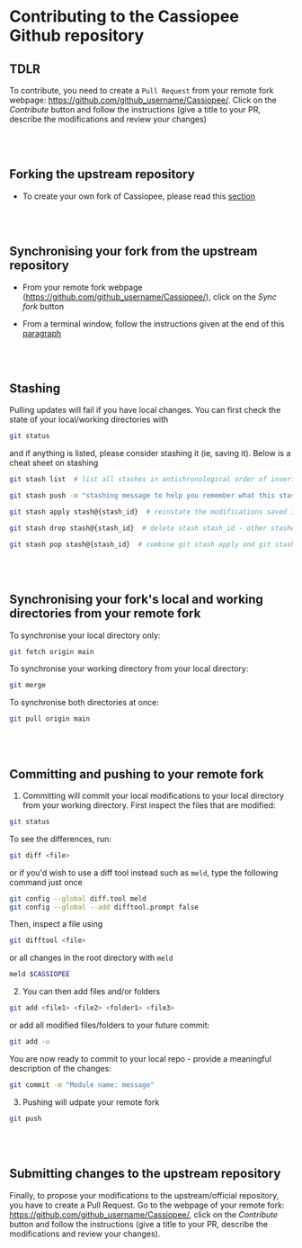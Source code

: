 # Contributing to the Cassiopee Github repository

## TDLR

To contribute, you need to create a `Pull Request` from your remote fork webpage: https://github.com/github_username/Cassiopee/. Click on the _Contribute_ button and follow the instructions (give a title to your PR, describe the modifications and review your changes)

<br> </br>


## Forking the upstream repository

- To create your own fork of Cassiopee, please read this [section](https://github.com/onera/Cassiopee/blob/main/docs/developers/Git/cloning-cassiopee.md#clone-or-fork-cassiopee)  

<br> </br>

## Synchronising your fork from the upstream repository

- From your remote fork webpage (https://github.com/github_username/Cassiopee/), click on the _Sync fork_ button

- From a terminal window, follow the instructions given at the end of this [paragraph](https://github.com/onera/Cassiopee/blob/main/docs/developers/Git/cloning-cassiopee.md#clone-or-fork-cassiopee)

<br> </br>

## Stashing

Pulling updates will fail if you have local changes. You can first check the state of your local/working directories with

```sh
git status
```

and if anything is listed, please consider stashing it (ie, saving it). Below is a cheat sheet on stashing

```sh
git stash list  # list all stashes in antichronological order of insertion in the stashing stack

git stash push -m "stashing message to help you remember what this stash is about"  # save your local changes in your local stashing stack

git stash apply stash@{stash_id}  # reinstate the modifications saved in `stash_id` in your working directory. stash_id 0 is the most recent.

git stash drop stash@{stash_id}  # delete stash stash_id - other stashes may be reindexed

git stash pop stash@{stash_id}  # combine git stash apply and git stash drop in one command
```

<br> </br>

## Synchronising your fork's local and working directories from your remote fork

To synchronise your local directory only:
```sh
git fetch origin main
```

To synchronise your working directory from your local directory:
```sh
git merge
```

To synchronise both directories at once:
```sh
git pull origin main
```

<br> </br>

## Committing and pushing to your remote fork

1. Committing will commit your local modifications to your local directory from your working directory. 
First inspect the files that are modified:
```sh
git status
```

To see the differences, run:
```sh
git diff <file>
```

or if you'd wish to use a diff tool instead such as `meld`, type the following command just once

```sh
git config --global diff.tool meld
git config --global --add difftool.prompt false
```

Then, inspect a file using
```sh
git difftool <file>
```

or all changes in the root directory with `meld`
```sh
meld $CASSIOPEE
```

2. You can then add files and/or folders
```sh
git add <file1> <file2> <folder1> <file3>
```

or add all modified files/folders to your future commit:
```sh
git add -u
```

You are now ready to commit to your local repo - provide a meaningful description of the changes:
```sh
git commit -m "Module name: message"
```

3. Pushing will udpate your remote fork  
```sh
git push
```

<br> </br>

## Submitting changes to the upstream repository

Finally, to propose your modifications to the upstream/official repository, you have to 
create a Pull Request. Go to the webpage of your remote fork: https://github.com/github_username/Cassiopee/, click on the _Contribute_ button and follow the instructions (give a title to your PR, describe the modifications and review your changes).
